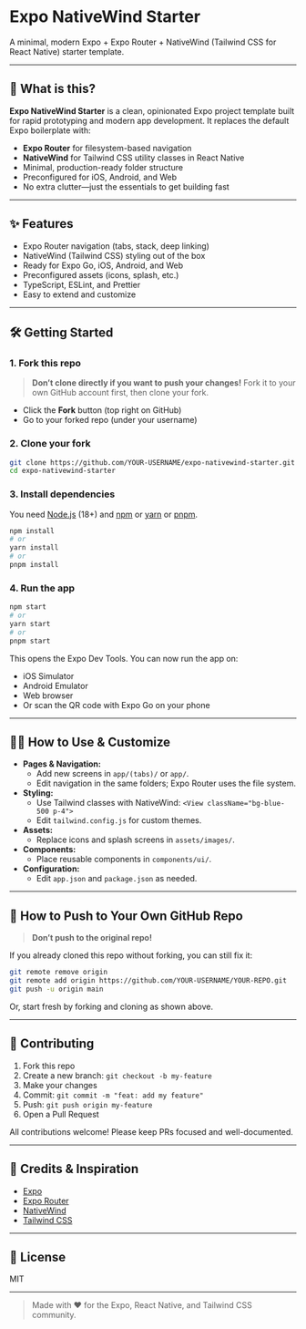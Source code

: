 # Expo NativeWind Starter

A minimal, modern Expo + Expo Router + NativeWind (Tailwind CSS for React Native) starter template.

---

## 🚀 What is this?

**Expo NativeWind Starter** is a clean, opinionated Expo project template built for rapid prototyping and modern app development. It replaces the default Expo boilerplate with:

- **Expo Router** for filesystem-based navigation
- **NativeWind** for Tailwind CSS utility classes in React Native
- Minimal, production-ready folder structure
- Preconfigured for iOS, Android, and Web
- No extra clutter—just the essentials to get building fast

---

## ✨ Features

- Expo Router navigation (tabs, stack, deep linking)
- NativeWind (Tailwind CSS) styling out of the box
- Ready for Expo Go, iOS, Android, and Web
- Preconfigured assets (icons, splash, etc.)
- TypeScript, ESLint, and Prettier
- Easy to extend and customize

---

## 🛠️ Getting Started

### 1. **Fork this repo**

> **Don’t clone directly if you want to push your changes!**
> Fork it to your own GitHub account first, then clone your fork.

- Click the **Fork** button (top right on GitHub)
- Go to your forked repo (under your username)

### 2. **Clone your fork**

```sh
git clone https://github.com/YOUR-USERNAME/expo-nativewind-starter.git
cd expo-nativewind-starter
```

### 3. **Install dependencies**

You need [Node.js](https://nodejs.org/) (18+) and [npm](https://www.npmjs.com/) or [yarn](https://yarnpkg.com/) or [pnpm](https://pnpm.io/).

```sh
npm install
# or
yarn install
# or
pnpm install
```

### 4. **Run the app**

```sh
npm start
# or
yarn start
# or
pnpm start
```

This opens the Expo Dev Tools. You can now run the app on:
- iOS Simulator
- Android Emulator
- Web browser
- Or scan the QR code with Expo Go on your phone

---

## 🧑‍💻 How to Use & Customize

- **Pages & Navigation:**
  - Add new screens in `app/(tabs)/` or `app/`.
  - Edit navigation in the same folders; Expo Router uses the file system.
- **Styling:**
  - Use Tailwind classes with NativeWind: `<View className="bg-blue-500 p-4">`
  - Edit `tailwind.config.js` for custom themes.
- **Assets:**
  - Replace icons and splash screens in `assets/images/`.
- **Components:**
  - Place reusable components in `components/ui/`.
- **Configuration:**
  - Edit `app.json` and `package.json` as needed.

---

## 📝 How to Push to Your Own GitHub Repo

> **Don’t push to the original repo!**

If you already cloned this repo without forking, you can still fix it:

```sh
git remote remove origin
git remote add origin https://github.com/YOUR-USERNAME/YOUR-REPO.git
git push -u origin main
```

Or, start fresh by forking and cloning as shown above.

---

## 🤝 Contributing

1. Fork this repo
2. Create a new branch: `git checkout -b my-feature`
3. Make your changes
4. Commit: `git commit -m "feat: add my feature"`
5. Push: `git push origin my-feature`
6. Open a Pull Request

All contributions welcome! Please keep PRs focused and well-documented.

---

## 🙏 Credits & Inspiration

- [Expo](https://expo.dev/)
- [Expo Router](https://expo.github.io/router/docs)
- [NativeWind](https://www.nativewind.dev/)
- [Tailwind CSS](https://tailwindcss.com/)

---

## 📄 License

MIT

---

> Made with ❤️ for the Expo, React Native, and Tailwind CSS community.
